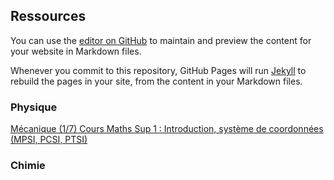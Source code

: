 ## Ressources 

You can use the [editor on GitHub](https://github.com/agregkassou/prepa-agreg/edit/master/README.md) to maintain and preview the content for your website in Markdown files.

Whenever you commit to this repository, GitHub Pages will run [Jekyll](https://jekyllrb.com/) to rebuild the pages in your site, from the content in your Markdown files.

### Physique

[Mécanique (1/7) Cours Maths Sup 1 : Introduction, système de coordonnées (MPSI, PCSI, PTSI)](https://www.youtube.com/watch?v=7rPPwcGPCA4&t=425s/)


### Chimie
